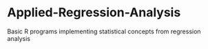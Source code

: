 # Applied-Regression-Analysis
Basic R programs implementing statistical concepts from regression analysis
